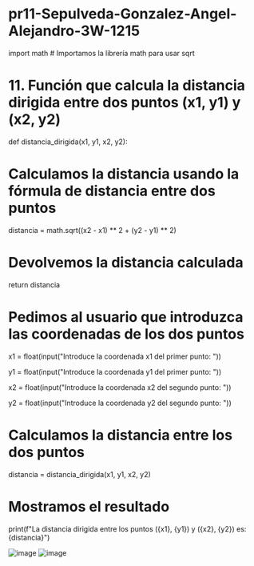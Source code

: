 # pr11-Sepulveda-Gonzalez-Angel-Alejandro-3W-1215

import math  # Importamos la librería math para usar sqrt


# 11. Función que calcula la distancia dirigida entre dos puntos (x1, y1) y (x2, y2)

def distancia_dirigida(x1, y1, x2, y2):

  # Calculamos la distancia usando la fórmula de distancia entre dos puntos
    
   distancia = math.sqrt((x2 - x1) ** 2 + (y2 - y1) ** 2)
    
   # Devolvemos la distancia calculada
    
   return distancia

# Pedimos al usuario que introduzca las coordenadas de los dos puntos

x1 = float(input("Introduce la coordenada x1 del primer punto: "))

y1 = float(input("Introduce la coordenada y1 del primer punto: "))

x2 = float(input("Introduce la coordenada x2 del segundo punto: "))

y2 = float(input("Introduce la coordenada y2 del segundo punto: "))

# Calculamos la distancia entre los dos puntos

distancia = distancia_dirigida(x1, y1, x2, y2)

# Mostramos el resultado

print(f"La distancia dirigida entre los puntos ({x1}, {y1}) y ({x2}, {y2}) es: {distancia}")

![image](https://github.com/user-attachments/assets/78d5f050-8b24-4e2e-876b-661715d5b0e7)
![image](https://github.com/user-attachments/assets/b0ba6208-a345-4b10-b417-948c9ef6d77f)

